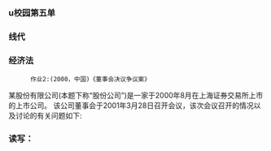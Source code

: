 ###  u校园第五单
### 线代
###  经济法
          作业2:(2000，中国)《董事会决议争议案》
某股份有限公司(本题下称“股份公司”)是一家于2000年8月在上海证券交易所上市的上市公司。
该公司董事会于2001年3月28日召开会议，该次会议召开的情况以及讨论的有关问题如下:

###  读写：

  <!-- ![zuoye][def] -->
[4.4]: ../img/线代作业.png
[4.5]: ../img/线代作业1.png

<!-- css样式 -->
<!-- <style>
strong,h2,h3 {color : #7acac1 !important;}
#logo {max-width : 5%  !important;}
a { color : #6c9c6c !important;}
h1,p,li { 
color: #fff !important;
font-size : 18 px !important;
/* max-width : 90% !important;  */
}
body { background-color : #263238 !important;
          font-family : '仓耳今楷03' !important;
          font-size: 18 px !important;
        }
</style> -->
